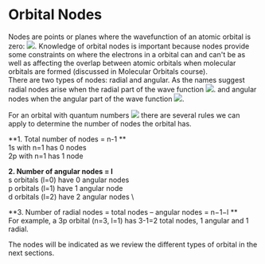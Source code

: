 # Orbital Nodes

Nodes are points or planes where the wavefunction of an atomic orbital is zero: <img src="https://render.githubusercontent.com/render/math?math=\psi(x)=0">. Knowledge of orbital nodes is important because nodes provide some constraints on where the electrons in a orbital can and can't be as well as affecting the overlap between atomic orbitals when molecular orbitals are formed (discussed in Molecular Orbitals course).  
There are two types of nodes: radial and angular. As the names suggest radial nodes arise when the radial part of the wave function <img src="https://render.githubusercontent.com/render/math?math=R(r)=0">.  and angular nodes when the angular part of the wave function <img src="https://render.githubusercontent.com/render/math?math=Y(\theta,\phi)=0">.

For an orbital with quantum numbers <img src="https://render.githubusercontent.com/render/math?math=n,l,m_l,m_s"> there are several rules we can apply to determine the number of nodes the orbital has.

**1. Total number of nodes = n-1 ** \
1s with n=1 has 0 nodes \
2p with n=1 has 1 node 
 
**2. Number of angular nodes = l** \
s orbitals (l=0) have 0 angular nodes \
p orbitals (l=1) have 1 angular node \
d orbitals (l=2) have 2 angular nodes \

**3. Number of radial nodes = total nodes – angular nodes = n−1−l ** \
For example, a 3p orbital (n=3, l=1) has 3-1=2 total nodes, 1 angular and 1 radial.

The nodes will be indicated as we review the different types of orbital in the next sections. 
